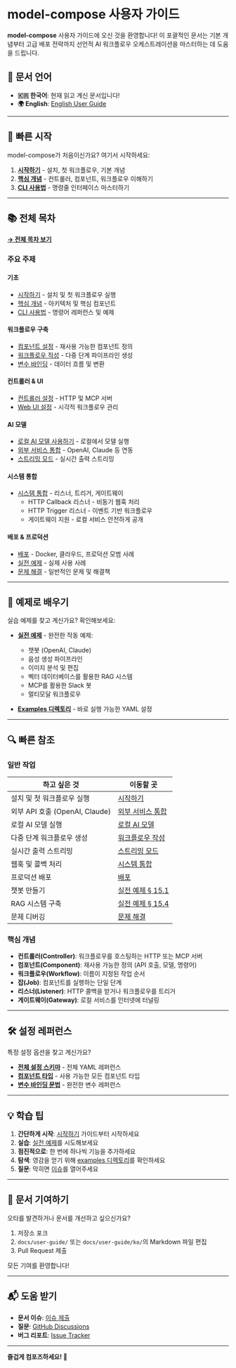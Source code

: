# model-compose 사용자 가이드

**model-compose** 사용자 가이드에 오신 것을 환영합니다! 이 포괄적인 문서는 기본 개념부터 고급 배포 전략까지 선언적 AI 워크플로우 오케스트레이션을 마스터하는 데 도움을 드립니다.

## 📖 문서 언어

- **🇰🇷 한국어**: 현재 읽고 계신 문서입니다!
- **🌍 English**: [English User Guide](../README.md)

---

## 🚀 빠른 시작

model-compose가 처음이신가요? 여기서 시작하세요:

1. **[시작하기](./01-getting-started.md)** - 설치, 첫 워크플로우, 기본 개념
2. **[핵심 개념](./02-core-concepts.md)** - 컨트롤러, 컴포넌트, 워크플로우 이해하기
3. **[CLI 사용법](./03-cli-usage.md)** - 명령줄 인터페이스 마스터하기

---

## 📚 전체 목차

**[→ 전체 목차 보기](./00-table-of-contents.md)**

### 주요 주제

#### 기초
- [시작하기](./01-getting-started.md) - 설치 및 첫 워크플로우 실행
- [핵심 개념](./02-core-concepts.md) - 아키텍처 및 핵심 컴포넌트
- [CLI 사용법](./03-cli-usage.md) - 명령어 레퍼런스 및 예제

#### 워크플로우 구축
- [컴포넌트 설정](./04-component-configuration.md) - 재사용 가능한 컴포넌트 정의
- [워크플로우 작성](./05-writing-workflows.md) - 다중 단계 파이프라인 생성
- [변수 바인딩](./12-variable-binding.md) - 데이터 흐름 및 변환

#### 컨트롤러 & UI
- [컨트롤러 설정](./06-controller-configuration.md) - HTTP 및 MCP 서버
- [Web UI 설정](./07-webui-configuration.md) - 시각적 워크플로우 관리

#### AI 모델
- [로컬 AI 모델 사용하기](./08-local-ai-models.md) - 로컬에서 모델 실행
- [외부 서비스 통합](./10-external-service-integration.md) - OpenAI, Claude 등 연동
- [스트리밍 모드](./11-streaming-mode.md) - 실시간 출력 스트리밍

#### 시스템 통합
- [시스템 통합](./13-system-integration.md) - 리스너, 트리거, 게이트웨이
  - HTTP Callback 리스너 - 비동기 웹훅 처리
  - HTTP Trigger 리스너 - 이벤트 기반 워크플로우
  - 게이트웨이 지원 - 로컬 서비스 안전하게 공개

#### 배포 & 프로덕션
- [배포](./14-deployment.md) - Docker, 클라우드, 프로덕션 모범 사례
- [실전 예제](./15-practical-examples.md) - 실제 사용 사례
- [문제 해결](./16-troubleshooting.md) - 일반적인 문제 및 해결책

---

## 🎯 예제로 배우기

실습 예제를 찾고 계신가요? 확인해보세요:

- **[실전 예제](./15-practical-examples.md)** - 완전한 작동 예제:
  - 챗봇 (OpenAI, Claude)
  - 음성 생성 파이프라인
  - 이미지 분석 및 편집
  - 벡터 데이터베이스를 활용한 RAG 시스템
  - MCP를 활용한 Slack 봇
  - 멀티모달 워크플로우

- **[Examples 디렉토리](../../../examples/)** - 바로 실행 가능한 YAML 설정

---

## 🔍 빠른 참조

### 일반 작업

| 하고 싶은 것 | 이동할 곳 |
|--------------|----------|
| 설치 및 첫 워크플로우 실행 | [시작하기](./01-getting-started.md) |
| 외부 API 호출 (OpenAI, Claude) | [외부 서비스 통합](./10-external-service-integration.md) |
| 로컬 AI 모델 실행 | [로컬 AI 모델](./08-local-ai-models.md) |
| 다중 단계 워크플로우 생성 | [워크플로우 작성](./05-writing-workflows.md) |
| 실시간 출력 스트리밍 | [스트리밍 모드](./11-streaming-mode.md) |
| 웹훅 및 콜백 처리 | [시스템 통합](./13-system-integration.md) |
| 프로덕션 배포 | [배포](./14-deployment.md) |
| 챗봇 만들기 | [실전 예제 § 15.1](./15-practical-examples.md#151-챗봇-만들기) |
| RAG 시스템 구축 | [실전 예제 § 15.4](./15-practical-examples.md#154-rag-시스템-벡터-db-활용) |
| 문제 디버깅 | [문제 해결](./16-troubleshooting.md) |

### 핵심 개념

- **컨트롤러(Controller)**: 워크플로우를 호스팅하는 HTTP 또는 MCP 서버
- **컴포넌트(Component)**: 재사용 가능한 정의 (API 호출, 모델, 명령어)
- **워크플로우(Workflow)**: 이름이 지정된 작업 순서
- **잡(Job)**: 컴포넌트를 실행하는 단일 단계
- **리스너(Listener)**: HTTP 콜백을 받거나 워크플로우를 트리거
- **게이트웨이(Gateway)**: 로컬 서비스를 인터넷에 터널링

---

## 🛠 설정 레퍼런스

특정 설정 옵션을 찾고 계신가요?

- **[전체 설정 스키마](./17-appendix.md#171-전체-설정-파일-스키마)** - 전체 YAML 레퍼런스
- **[컴포넌트 타입](./04-component-configuration.md#41-컴포넌트-타입)** - 사용 가능한 모든 컴포넌트 타입
- **[변수 바인딩 문법](./12-variable-binding.md)** - 완전한 변수 레퍼런스

---

## 💡 학습 팁

1. **간단하게 시작**: [시작하기](./01-getting-started.md) 가이드부터 시작하세요
2. **실습**: [실전 예제](./15-practical-examples.md)를 시도해보세요
3. **점진적으로**: 한 번에 하나씩 기능을 추가하세요
4. **탐색**: 영감을 얻기 위해 [examples 디렉토리](../../../examples/)를 확인하세요
5. **질문**: 막히면 [이슈](https://github.com/hanyeol/model-compose/issues)를 열어주세요

---

## 🤝 문서 기여하기

오타를 발견하거나 문서를 개선하고 싶으신가요?

1. 저장소 포크
2. `docs/user-guide/` 또는 `docs/user-guide/ko/`의 Markdown 파일 편집
3. Pull Request 제출

모든 기여를 환영합니다!

---

## 📬 도움 받기

- **문서 이슈**: [이슈 제출](https://github.com/hanyeol/model-compose/issues)
- **질문**: [GitHub Discussions](https://github.com/hanyeol/model-compose/discussions)
- **버그 리포트**: [Issue Tracker](https://github.com/hanyeol/model-compose/issues)

---

**즐겁게 컴포즈하세요! 🎉**
